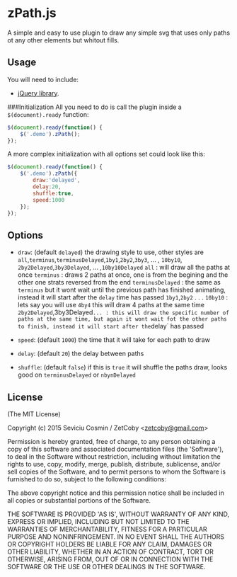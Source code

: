 # zPath.js

A simple and easy to use plugin to draw any simple svg that uses only paths ot any other elements but whitout fills.

## Usage
You will need to include:
 - [jQuery library](http://jquery.com/).
 
###Initialization
All you need to do is call the plugin inside a `$(document).ready` function:

```javascript
$(document).ready(function() {
	$('.demo').zPath();
});
```

A more complex initialization with all options set could look like this:
```javascript
$(document).ready(function() {
	$('.demo').zPath({
		draw:'delayed',
		delay:20,
		shuffle:true,
		speed:1000
	});
});
```

## Options

- `draw`: (default `delayed`) the drawing style to use, other styles are `all`,`terminus`,`terminusDelayed`,`1by1`,`2by2`,`3by3`, ... , `10by10`, `2by2Delayed`,`3by3Delayed`, ... ,`10by10Delayed`
		`all` : will draw all the paths at once
		`terminus` : draws 2 paths at once, one is from the begining and the other one strats reversed from the end
		`terminusDelayed` : the same as `terminus` but it wont wait until the previous path has finished animating, instead it will start after the `delay` time has passed
		`1by1`,`2by2` . . . `10by10` : lets say you will use `4by4` this will draw 4 paths at the same time
		`2by2Delayed`,3by3Delayed` ... : this will draw the specific number of paths at the same time, but again it wont wait fot the other paths to finish, instead it will start after the `delay` has passed
		
- `speed`: (default `1000`) the time that it will take for each path to draw

- `delay`: (default `20`) the delay between paths

- `shuffle`: (default `false`) if this is `true` it will shuffle the paths draw, looks good on `terminusDelayed` or `nbynDelayed`


## License

(The MIT License)

Copyright (c) 2015 Seviciu Cosmin / ZetCoby &lt;zetcoby@gmail.com&gt;

Permission is hereby granted, free of charge, to any person obtaining
a copy of this software and associated documentation files (the
'Software'), to deal in the Software without restriction, including
without limitation the rights to use, copy, modify, merge, publish,
distribute, sublicense, and/or sell copies of the Software, and to
permit persons to whom the Software is furnished to do so, subject to
the following conditions:

The above copyright notice and this permission notice shall be
included in all copies or substantial portions of the Software.

THE SOFTWARE IS PROVIDED 'AS IS', WITHOUT WARRANTY OF ANY KIND,
EXPRESS OR IMPLIED, INCLUDING BUT NOT LIMITED TO THE WARRANTIES OF
MERCHANTABILITY, FITNESS FOR A PARTICULAR PURPOSE AND NONINFRINGEMENT.
IN NO EVENT SHALL THE AUTHORS OR COPYRIGHT HOLDERS BE LIABLE FOR ANY
CLAIM, DAMAGES OR OTHER LIABILITY, WHETHER IN AN ACTION OF CONTRACT,
TORT OR OTHERWISE, ARISING FROM, OUT OF OR IN CONNECTION WITH THE
SOFTWARE OR THE USE OR OTHER DEALINGS IN THE SOFTWARE.